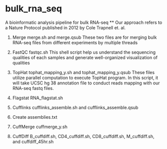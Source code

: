 # bulk_rna_seq
A bioinformatic analysis pipeline for bulk RNA-seq
** Our approach refers to a Nature Protocol published in 2012 by Cole Trapnell et. al.

1. Merge
merge.sh and merge.qsub
These two files are for merging bulk RNA-seq files from different experiments by multiple threads

2. FastQC
fastqc.sh
This shell script help us understand the sequencing qualities of each samples and generate well-organized visualization of qualities

3. TopHat
tophat_mapping_y.sh and tophat_mapping_y.qsub
These files utilize parallel computation to execute TopHat program. In this script, it will take UCSC hg 38 annotation file to conduct reads mapping with our RNA-seq fastq files.

4. Flagstat
RNA_flagstat.sh

5. Cufflinks
cufflinks_assemble.sh and cufflinks_assemble.qsub

6. Create assemblies.txt

7. CuffMerge
cuffmerge_y.sh

8. CuffDiff
B_cuffdiff.sh, CD4_cuffdiff.sh, CD8_cuffdiff.sh, M_cuffdiff.sh, and cuffdiff_45hr.sh


